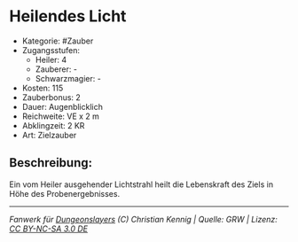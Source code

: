 # Heilendes Licht  
- Kategorie: #Zauber  
- Zugangsstufen:  
  - Heiler: 4  
  - Zauberer: -  
  - Schwarzmagier: -  
- Kosten: 115  
- Zauberbonus: 2  
- Dauer: Augenblicklich  
- Reichweite: VE x 2 m  
- Abklingzeit: 2 KR  
- Art: Zielzauber     

## Beschreibung:
Ein vom Heiler ausgehender Lichtstrahl heilt die Lebenskraft des Ziels in Höhe des Probenergebnisses.


___
*Fanwerk für [Dungeonslayers](https://www.dungeonslayers.net/) (C) Christian Kennig | Quelle: GRW | Lizenz: [CC BY-NC-SA 3.0 DE](https://creativecommons.org/licenses/by-nc-sa/3.0/de/)*